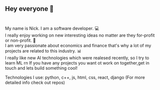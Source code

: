 ## Hey everyone 👋 <br> <br>

My name is Nick. I am a software developer. 💻 <br>
I really enjoy working on new interesting ideas no matter are they for-profit or non-profit. 💸 <br>
I am very passionate about economics and finance that's why a lot of my projects are related to this industry. 📊 <br>
I really like new AI technologies which were realesed recently, so I try to learn ML rn
If you have any projects you want ot work on together,get in touch and lets build something cool! <br>

Technologies I use: python, c++, js, html, css, react, django (For more detailed info check out repos)
